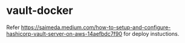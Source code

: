 # vault-docker
 
Refer https://saimeda.medium.com/how-to-setup-and-configure-hashicorp-vault-server-on-aws-14aefbdc7f90 for deploy instuctions.
